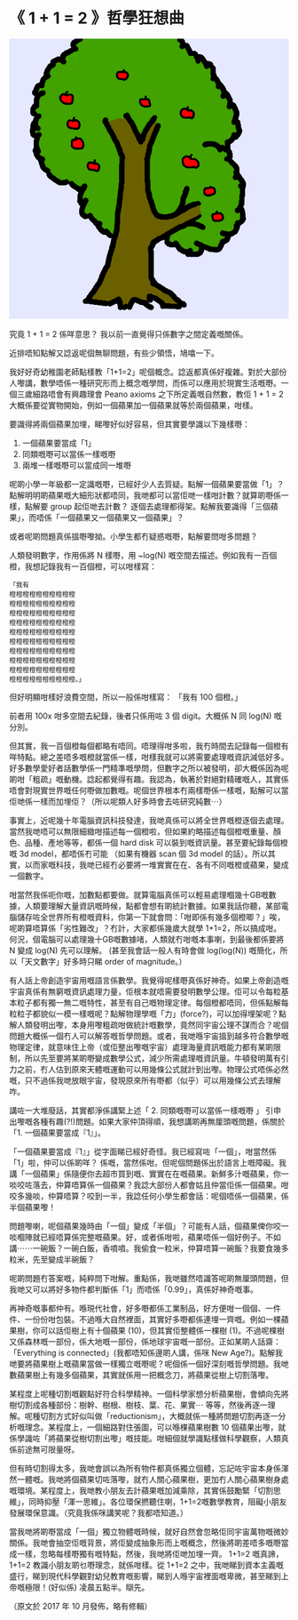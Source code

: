 # 《 1 + 1 = 2 》哲學狂想曲

![我畫架！](./_images/appletree.png)

究竟 1 + 1 = 2 係咩意思？ 我以前一直覺得只係數字之間定義嘅關係。

近排唔知點解又諗返呢個無聊問題，有些少領悟，鳩噏一下。

我好好奇幼稚園老師點樣教「1+1=2」呢個概念。諗返都真係好複雜。對於大部份人嚟講，數學唔係一種研究形而上概念嘅學問，而係可以應用於現實生活嘅嘢。一個三歲細路唔會有興趣理會 Peano axioms 之下所定義嘅自然數，教佢 1 + 1 = 2 大概係要從實物開始，例如一個蘋果加一個蘋果就等於兩個蘋果，咁樣。

要識得將兩個蘋果加埋，睇嚟好似好容易，但其實要學識以下幾樣嘢：

1. 一個蘋果要當成「1」
2. 同類嘅嘢可以當係一樣嘅嘢
3. 兩堆一樣嘅嘢可以當成同一堆嘢

呢啲小學一年級都一定識嘅嘢，已經好少人去質疑。點解一個蘋果要當做「1」？點解明明啲蘋果嘅大細形狀都唔同，我哋都可以當佢哋一樣咁計數？就算啲嘢係一樣，點解要 group 起佢哋去計數？ 逐個去處理都得架。點解我要識得「三個蘋果」，而唔係「一個蘋果又一個蘋果又一個蘋果」？

或者呢啲問題真係搵嘢嚟拗。小學生都冇疑惑嘅嘢，點解要問咁多問題？

人類發明數字，作用係將 N 樣嘢，用 ~log(N) 嘅空間去描述。例如我有一百個橙，我想記錄我有一百個橙，可以咁樣寫：

```
「我有
橙橙橙橙橙橙橙橙橙橙
橙橙橙橙橙橙橙橙橙橙
橙橙橙橙橙橙橙橙橙橙
橙橙橙橙橙橙橙橙橙橙
橙橙橙橙橙橙橙橙橙橙
橙橙橙橙橙橙橙橙橙橙
橙橙橙橙橙橙橙橙橙橙
橙橙橙橙橙橙橙橙橙橙
橙橙橙橙橙橙橙橙橙橙
橙橙橙橙橙橙橙橙橙橙。」
```

但好明顯咁樣好浪費空間，所以一般係咁樣寫： 「我有 100 個橙。」

前者用 100x 咁多空間去紀錄，後者只係用咗 3 個 digit。大概係 N 同 log(N) 嘅分別。

但其實，我一百個橙每個都略有唔同。唔理得咁多啦，我冇時間去記錄每一個橙有咩特點。總之差唔多嘅橙就當係一樣，咁樣我就可以將需要處理嘅資訊減低好多。好多數學愛好者話數學係一門精準嘅學問，但數字之所以被發明，卻大概係因為呢啲咁「粗疏」嘅動機。諗起都覺得有趣。我認為，執著於對絕對精確嘅人，其實係唔會對現實世界嘅任何嘢做加數嘅。呢個世界根本冇兩樣嘢係一樣嘅，點解可以當佢哋係一樣而加埋佢？（所以呢類人好多時會去咗研究純數⋯）

事實上，近呢幾十年電腦資訊科技發達，我哋真係可以將全世界嘅橙逐個去處理。當然我哋唔可以無限細緻咁描述每一個橙啦，但如果約略描述每個橙嘅重量、顏色、品種、產地等等，都係一個 hard disk 可以裝到嘅資訊量。甚至要紀錄每個橙嘅 3d model，都唔係冇可能 （如果有機器 scan 個 3d model 的話）。所以其實，以而家嘅科技，我哋已經冇必要將一堆實實在在、各有不同嘅橙或蘋果，變成一個數字。

咁當然我係呃你嘅，加數點都要做。就算電腦真係可以輕易處理嗰幾十GB嘅數據，人類要理解大量資訊嘅時候，點都會想有啲統計數據。如果我話你聽，某部電腦儲存咗全世界所有橙嘅資料，你第一下就會問：「咁即係有幾多個橙唧？」唉，呢啲算唔算係「劣性難改」？冇計，大家都係幾歲大就學 1+1=2，所以搞成咁。何況，個電腦可以處理幾十GB嘅數據啫，人類就冇咁嘅本事喇，到最後都係要將 N 變成 log(N) 先可以理解。 (甚至我會話一般人有時會做 log(log(N)) 嘅簡化，所以「天文數字」好多時只睇 order of magnitude。）

有人話上帝創造宇宙用嘅語言係數學。我覺得呢樣嘢真係好神奇。如果上帝創造嘅宇宙真係有無窮嘅資訊處理力量，佢根本就唔需要發明數學公理。佢可以令每粒基本粒子都有獨一無二嘅特性，甚至有自己嘅物理定律。每個橙都唔同，但係點解每粒粒子都貌似一模一樣嘅呢？點解物理學嘅「力」(force?)，可以加得埋架呢？點解人類發明出嚟，本身用嚟粗疏咁做統計嘅數學，竟然同宇宙公理不謀而合？呢個問題大概係一個冇人可以解答嘅哲學問題。或者，我哋喺宇宙搵到越多符合數學嘅物理定律，就意味住上帝（或佢整出嚟嘅宇宙）處理海量資訊嘅能力都有某啲限制，所以先至要將某啲嘢變成數學公式，減少所需處理嘅資訊量。牛頓發明萬有引力之前，冇人估到原來天體嘅運動可以用幾條公式就計到出嚟。物理公式唔係必然嘅，只不過係我哋放眼宇宙，發現原來所有嘢都（似乎）可以用幾條公式去理解咋。

講咗一大堆廢話，其實都淨係講緊上述「 2. 同類嘅嘢可以當係一樣嘅嘢 」 引申出嚟嘅各種有趣(?!)問題。如果大家仲頂得順，我想講啲再無厘頭嘅問題，係關於「1. 一個蘋果要當成『1』」。

「一個蘋果要當成『1』」從字面睇已經好奇怪。我已經寫咗「一個」，咁當然係「1」啦，仲可以係啲咩？ 係嘅，當然係咁。但呢個問題係出於語言上嘅障礙。我講「一個蘋果」係隨便你去超市買到嘅、實實在在嘅蘋果。新鮮多汁嘅蘋果，你一啖咬咗落去，仲算唔算係一個蘋果？我諗大部份人都會姑且仲當佢係一個蘋果。咁咬多幾啖，仲算唔算？咬到一半，我諗任何小學生都會話：呢個唔係一個蘋果，係半個蘋果嚟！

問題嚟喇，呢個蘋果幾時由「一個」變成「半個」？可能有人話，個蘋果俾你咬一啖嗰陣就已經唔算係完整嘅蘋果。好，或者係咁啦，蘋果唔係一個好例子。不如講⋯⋯一碗飯？一碗白飯，香噴噴。我偷食一粒米，仲算唔算一碗飯？我要食幾多粒米，先至變成半碗飯？

呢啲問題冇答案嘅，純粹問下咁解。重點係，我哋雖然唔識答呢啲無厘頭問題，但我哋又可以將好多物件都判斷係「1」而唔係「0.99」，真係好神奇嘅事。

再神奇嘅事都仲有。喺現代社會，好多嘢都係工業制品，好方便咁一個個、一件件、一份份咁包裝。不過喺大自然裡面，其實好多嘢都係連埋一齊嘅。例如一棵蘋果樹，你可以話佢樹上有十個蘋果 (10)，但其實佢整體係一棵樹 (1)。不過呢棵樹又係森林嘅一部份，係大地嘅一部份，係地球宇宙嘅一部份。正如某啲人話齋：「Everything is connected」(我都唔知係邊啲人講，係咪 New Age?)。點解我哋要將蘋果樹上嘅蘋果當做一樣獨立嘅嘢呢？呢個係一個好深刻嘅哲學問題。我哋數蘋果樹上有幾多個蘋果，其實就係用一把概念刀，將蘋果從樹上切割落嚟。

某程度上呢種切割嘅觀點好符合科學精神。一個科學家想分析蘋果樹，會傾向先將樹切割成各種部份：樹幹、樹根、樹枝、葉、花、果實⋯ 等等，然後再逐一理解。呢種切割方式好似叫做「reductionism」，大概就係一種將問題切割再逐一分析嘅理念。某程度上，一個細路對住張圖，可以喺棵蘋果樹數 10 個蘋果出嚟，就係學識咗「將蘋果從樹切割出嚟」嘅技能。咁細個就學識點樣做科學觀察，人類真係前途無可限量呀。

但有時切割得太多，我哋會誤以為所有物件都真係獨立個體，忘記咗宇宙本身係渾然一體嘅。我哋將個蘋果切咗落嚟，就冇人關心蘋果樹，更加冇人關心蘋果樹身處嘅環境。某程度上，我哋教小朋友去計蘋果嘅加減乘除，其實係鼓勵緊「切割思維」，同時抑壓「渾一思維」。各位環保撚聽住喇，1+1=2嘅數學教育，阻礙小朋友發展環保意識。（究竟我係咪講笑呢？我都唔知道。）

當我哋將啲嘢當成「一個」獨立物體嘅時候，就好自然會忽略佢同宇宙萬物嘅微妙關係。我哋會抽空佢嘅背景，將佢變成抽象形而上嘅概念，然後將啲差唔多嘅嘢當成一樣，忽略每樣嘢獨有嘅特點，然後，我哋將佢哋加埋一齊。 1+1=2 嘅真諦，1+1=2 教識小朋友啲乜嘢理念，就係咁樣。從 1+1=2 之中，我哋睇到資本主義嘅盛行，睇到現代科學觀對幼兒教育嘅影響，睇到人喺宇宙裡面嘅卑微，甚至睇到上帝嘅極限！(好似係)
凌晨五點半。瞓先。

（原文於 2017 年 10 月發佈，略有修輯）

